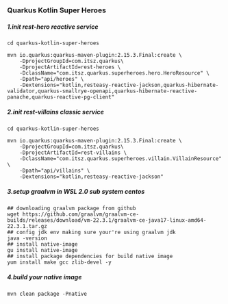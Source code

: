 ### Quarkus Kotlin Super Heroes
##### 1.init rest-hero reactive service
```shell
cd quarkus-kotlin-super-heroes

mvn io.quarkus:quarkus-maven-plugin:2.15.3.Final:create \
    -DprojectGroupId=com.itsz.quarkus\
    -DprojectArtifactId=rest-heroes \
    -DclassName="com.itsz.quarkus.superheroes.hero.HeroResource" \
    -Dpath="api/heroes" \
    -Dextensions="kotlin,resteasy-reactive-jackson,quarkus-hibernate-validator,quarkus-smallrye-openapi,quarkus-hibernate-reactive-panache,quarkus-reactive-pg-client"
```

##### 2.init rest-villains classic service
```shell
cd quarkus-kotlin-super-heroes

mvn io.quarkus:quarkus-maven-plugin:2.15.3.Final:create \
    -DprojectGroupId=com.itsz.quarkus\
    -DprojectArtifactId=rest-villains \
    -DclassName="com.itsz.quarkus.superheroes.villain.VillainResource" \
    -Dpath="api/villains" \
    -Dextensions="kotlin,resteasy-reactive-jackson"
```

##### 3.setup graalvm in WSL 2.0 sub system centos
```shell
## downloading graalvm package from github
wget https://github.com/graalvm/graalvm-ce-builds/releases/download/vm-22.3.1/graalvm-ce-java17-linux-amd64-22.3.1.tar.gz
## config jdk env making sure your're using graalvm jdk
java -version
## install native-image
gu install native-image
## install package dependencies for build native image
yum install make gcc zlib-devel -y
```
##### 4.build your native image 
```shell
mvn clean package -Pnative
```